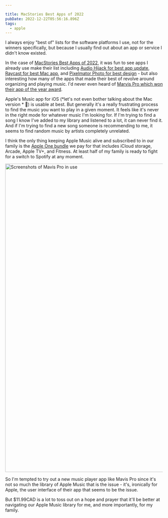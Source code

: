```yaml
---

title: MacStories Best Apps of 2022
pubDate: 2022-12-22T05:56:16.896Z
tags:
  - apple
---
```


I always enjoy "best of" lists for the software platforms I use, not for the winners specifically, but because I usually find out about an app or service I didn't know existed.

In the case of [MacStories Best Apps of 2022](https://www.macstories.net/stories/macstories-selects-2022-recognizing-the-best-apps-of-the-year/), it was fun to see apps I already use make their list including [Audio Hijack for best app update](https://www.macstories.net/stories/macstories-selects-2022-recognizing-the-best-apps-of-the-year/#best-app-update), [Raycast for best Mac app](https://www.macstories.net/stories/macstories-selects-2022-recognizing-the-best-apps-of-the-year/#best-mac-app), and [Pixelmator Photo for best design](https://www.macstories.net/stories/macstories-selects-2022-recognizing-the-best-apps-of-the-year/#best-design) - but also interesting how many of the apps that made their best of revolve around organizing and playing music. I'd never even heard of [Marvis Pro which won their app of the year award](https://www.macstories.net/stories/macstories-selects-2022-recognizing-the-best-apps-of-the-year/#app-of-the-year).

Apple's Music app for iOS (*let's not even bother talking about the Mac version * 🤮) is usable at best. But generally it's a really frustrating process to find the music you want to play in a given moment. It feels like it's never in the right mode for whatever music I'm looking for. If I'm trying to find a song I know I've added to my library and listened to a lot, it can never find it. And if I'm trying to find a new song someone is recommending to me, it seems to find random music by artists completely unrelated.

I think the only thing keeping Apple Music alive and subscribed to in our family is the [Apple One bundle](https://www.apple.com/ca/apple-one/) we pay for that includes iCloud storage, Arcade, Apple TV+, and Fitness. At least half of my family is ready to fight for a switch to Spotify at any moment.

<img src="https://res.cloudinary.com/dtvjovih7/image/upload/v1671722906/Mavis_Pro_for_iOS_sgqasu.png" alt="Screenshots of Mavis Pro in use" height="985" width="1500">

So I'm tempted to try out a new music player app like Mavis Pro since it's not so much the library of Apple Music that is the issue - it's, ironically for Apple, the user interface of their app that seems to be the issue.

But $11.99CAD is a lot to toss out on a hope and prayer that it'll be better at navigating our Apple Music library for me, and more importantly, for my family.